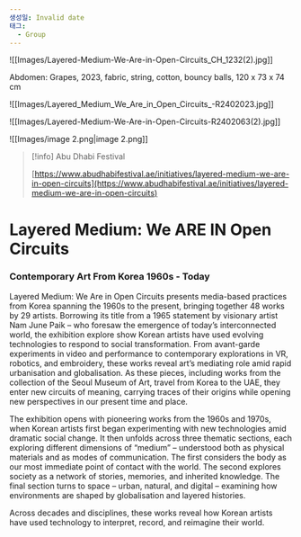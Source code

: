 ```yaml
---
생성일: Invalid date
태그:
  - Group
---
```

![[Images/Layered-Medium-We-Are-in-Open-Circuits_CH_1232(2).jpg]]

Abdomen: Grapes, 2023, fabric, string, cotton, bouncy balls, 120 x 73 x 74 cm

![[Images/Layered_Medium_We_Are_in_Open_Circuits_-R2402023.jpg]]

![[Images/Layered-Medium-We-Are-in-Open-Circuits-R2402063(2).jpg]]

![[Images/image 2.png|image 2.png]]

> [!info] Abu Dhabi Festival  
>  
> [https://www.abudhabifestival.ae/initiatives/layered-medium-we-are-in-open-circuits](https://www.abudhabifestival.ae/initiatives/layered-medium-we-are-in-open-circuits)  

# **Layered Medium: We ARE IN Open Circuits**

### Contemporary Art From Korea 1960s - Today

  

Layered Medium: We Are in Open Circuits presents media-based practices from Korea spanning the 1960s to the present, bringing together 48 works by 29 artists. Borrowing its title from a 1965 statement by visionary artist Nam June Paik – who foresaw the emergence of today’s interconnected world, the exhibition explore show Korean artists have used evolving technologies to respond to social transformation. From avant-garde experiments in video and performance to contemporary explorations in VR, robotics, and embroidery, these works reveal art’s mediating role amid rapid urbanisation and globalisation. As these pieces, including works from the collection of the Seoul Museum of Art, travel from Korea to the UAE, they enter new circuits of meaning, carrying traces of their origins while opening new perspectives in our present time and place.

  

The exhibition opens with pioneering works from the 1960s and 1970s, when Korean artists first began experimenting with new technologies amid dramatic social change. It then unfolds across three thematic sections, each exploring different dimensions of “medium” – understood both as physical materials and as modes of communication. The first considers the body as our most immediate point of contact with the world. The second explores society as a network of stories, memories, and inherited knowledge. The final section turns to space – urban, natural, and digital – examining how environments are shaped by globalisation and layered histories.

  

Across decades and disciplines, these works reveal how Korean artists have used technology to interpret, record, and reimagine their world.